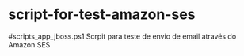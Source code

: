 # script-for-test-amazon-ses
#scripts_app_jboss.ps1
Scrpit para teste de envio de email através do Amazon SES